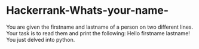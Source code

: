 # Hackerrank-Whats-your-name-
You are given the firstname and lastname of a person on two different lines. Your task is to read them and print the following:  Hello firstname lastname! You just delved into python.
